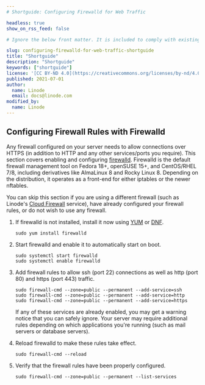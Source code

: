 ```yaml
---
# Shortguide: Configuring Firewalld for Web Traffic

headless: true
show_on_rss_feed: false

# Ignore the below front matter. It is included to comply with existing tests.

slug: configuring-firewalld-for-web-traffic-shortguide
title: "Shortguide"
description: "Shortguide"
keywords: ["shortguide"]
license: '[CC BY-ND 4.0](https://creativecommons.org/licenses/by-nd/4.0)'
published: 2021-07-01
author:
  name: Linode
  email: docs@linode.com
modified_by:
  name: Linode
---
```


## Configuring Firewall Rules with Firewalld

Any firewall configured on your server needs to allow connections over HTTPS (in addition to HTTP and any other services/ports you require). This section covers enabling and configuring [firewalld](https://firewalld.org/). Firewalld is the default firewall management tool on Fedora 18+, openSUSE 15+, and CentOS/RHEL 7/8, including derivatives like AlmaLinux 8 and Rocky Linux 8. Depending on the distribution, it operates as a front-end for either iptables or the newer nftables.

You can skip this section if you are using a different firewall (such as Linode's [Cloud Firewall](/docs/products/networking/cloud-firewall/) service), have already configured your firewall rules, or do not wish to use any firewall.

1.  If firewalld is not installed, install it now using [YUM](/docs/guides/yum-package-manager/) or [DNF](/docs/guides/dnf-package-manager/).

        sudo yum install firewalld

1.  Start firewalld and enable it to automatically start on boot.

        sudo systemctl start firewalld
        sudo systemctl enable firewalld

1.  Add firewall rules to allow ssh (port 22) connections as well as http (port 80) and https (port 443) traffic.

        sudo firewall-cmd --zone=public --permanent --add-service=ssh
        sudo firewall-cmd --zone=public --permanent --add-service=http
        sudo firewall-cmd --zone=public --permanent --add-service=https

    If any of these services are already enabled, you may get a warning notice that you can safely ignore. Your server may require additional rules depending on which applications you're running (such as mail servers or database servers).

1.  Reload firewalld to make these rules take effect.

        sudo firewall-cmd --reload

1.  Verify that the firewall rules have been properly configured.

        sudo firewall-cmd --zone=public --permanent --list-services